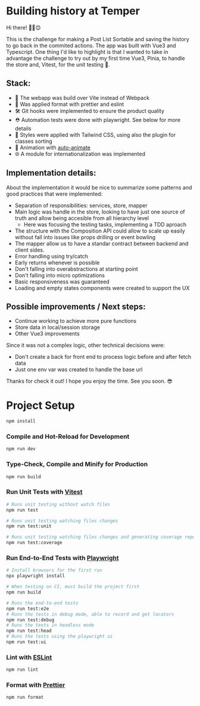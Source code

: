 # Building history at Temper

Hi there! ✌🏼😊

This is the challenge for making a Post List Sortable and saving the history to go back in the commited actions. The app was built with Vue3 and Typescript. One thing I'd like to highlight is that I wanted to take in advantage the challenge to try out by my first time Vue3, Pinia, to handle the store and, Vitest, for the unit testing 🥸.

## Stack:

* 🚀 The webapp was build over Vite instead of Webpack
* 🔦 Was applied format with prettier and eslint
* 🛠️ Git hooks were implemented to ensure the product quality
* ⛑️ Automation tests were done with playwright. See below for more details
* 🎨 Styles were applied with Tailwind CSS, using also the plugin for classes sorting
* 💫 Animation with [auto-animate](https://auto-animate.formkit.com/)
* 🌐  A module for internationalization was implemented

## Implementation details:

About the implementation it would be nice to summarize some patterns and good practices that were implemented:
* Separation of responsibilities: services, store, mapper
* Main logic was handle in the store, looking to have just one source of truth and allow being accesible from all hierarchy level
    * Here was focusing the testing tasks, implementing a TDD aproach
* The structure with the Composition API could allow to scale up easily without fall into issues like props drilling or event bowling
* The mapper allow us to have a standar contract between backend and client sides.
* Error handling using try/catch
* Early returns whenever is possible
* Don't falling into overabstractions at starting point
* Don't falling into micro optimizations
* Basic responsiveness was guaranteed
* Loading and empty states components were created to support the UX

## Possible improvements / Next steps:

* Continue working to achieve more pure functions
* Store data in local/session storage
* Other Vue3 improvements

Since it was not a complex logic, other technical decisions were:
* Don't create a back for front end to process logic before and after fetch data
* Just one env var was created to handle the base url 

Thanks for check it out! I hope you enjoy the time. See you soon. 😎
# Project Setup

```sh
npm install
```

### Compile and Hot-Reload for Development

```sh
npm run dev
```

### Type-Check, Compile and Minify for Production

```sh
npm run build
```

### Run Unit Tests with [Vitest](https://vitest.dev/)

```sh
# Runs unit testing without watch files
npm run test

# Runs unit testing watching files changes
npm run test:unit

# Runs unit testing watching files changes and generating coverage report
npm run test:coverage
```

### Run End-to-End Tests with [Playwright](https://playwright.dev)

```sh
# Install browsers for the first run
npx playwright install

# When testing on CI, must build the project first
npm run build

# Runs the end-to-end tests
npm run test:e2e
# Runs the tests in debug mode, able to record and get locators
npm run test:debug
# Runs the tests in headless mode
npm run test:head
# Runs the tests using the playwright ui
npm run test:ui
```

### Lint with [ESLint](https://eslint.org/)

```sh
npm run lint
```

### Format with [Prettier](https://prettier.io/)

```sh
npm run format
```
